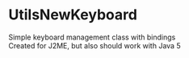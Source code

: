 # UtilsNewKeyboard
Simple keyboard management class with bindings  
Created for J2ME, but also should work with Java 5
